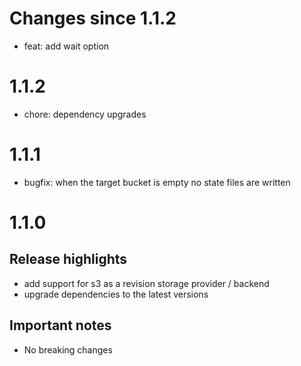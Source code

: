 # Changes since 1.1.2
- feat: add wait option

# 1.1.2
- chore: dependency upgrades

# 1.1.1
- bugfix: when the target bucket is empty no state files are written

# 1.1.0

## Release highlights
- add support for s3 as a revision storage provider / backend
- upgrade dependencies to the latest versions

## Important notes
- No breaking changes
 
